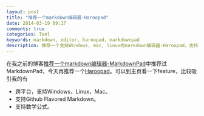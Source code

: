 ```yaml
---
layout: post
title: "推荐一个markdown编辑器-Haroopad"
date: 2014-03-19 09:17
comments: true
categories: Tool
keywords: markdown, editor, haroopad, markdownpad
description: 推荐一个支持Windows, mac, linux的markdown编辑器-Haroopad，支持Github Flavored Markdown和数学公式。
---
```

在我之前的博客[推荐一个markdown编辑器-MarkdownPad](http://fresky.github.io/blog/2013/07/12/markdown-editor-markdownpad/)中推荐过MarkdownPad，今天再推荐一个[Haroopad](http://pad.haroopress.com/user.html)。可以到主页看一下feature，比较吸引我的有

- 跨平台，支持Windows，Linux，Mac。
- 支持Github Flavored Markdown。
- 支持数学公式。